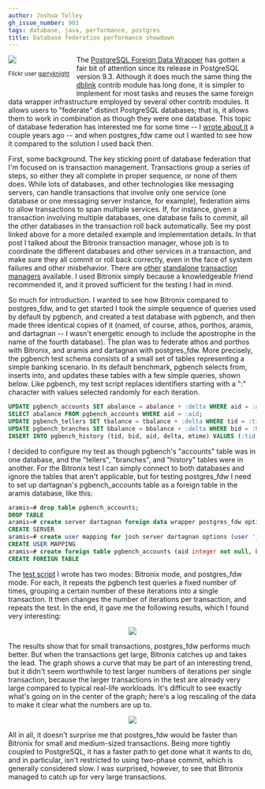 ```yaml
---
author: Joshua Tolley
gh_issue_number: 903
tags: database, java, performance, postgres
title: Database federation performance showdown
---
```




<div class="separator" style="clear: left; float: left; margin-bottom: 1em; margin-right: 1em;"><a href="http://www.flickr.com/photos/garryknight/" imageanchor="1"><img border="0" src="/blog/2013/12/19/database-federation-performance-showdown/image-0.jpeg"/></a><p align="center"><small>Flickr user <a href="http://www.flickr.com/photos/garryknight/">garryknight</a></small></p></div>

The [PostgreSQL Foreign Data Wrapper](http://www.postgresql.org/docs/9.3/static/postgres-fdw.html) has gotten a fair bit of attention since its release in PostgreSQL version 9.3. Although it does much the same thing the [dblink](http://www.postgresql.org/docs/9.3/static/dblink.html) contrib module has long done, it is simpler to implement for most tasks and reuses the same foreign data wrapper infrastructure employed by several other contrib modules. It allows users to "federate" distinct PostgreSQL databases; that is, it allows them to work in combination as though they were one database. This topic of database federation has interested me for some time -- I [wrote about it](http://blog.endpoint.com/2010/07/distributed-transactions-and-two-phase.html) a couple years ago -- and when postgres_fdw came out I wanted to see how it compared to the solution I used back then.

First, some background. The key sticking point of database federation that I'm focused on is transaction management. Transactions group a series of steps, so either they all complete in proper sequence, or none of them does. While lots of databases, and other technologies like messaging servers, can handle transactions that involve only one service (one database or one messaging server instance, for example), federation aims to allow transactions to span multiple services. If, for instance, given a transaction involving multiple databases, one database fails to commit, all the other databases in the transaction roll back automatically. See my post linked above for a more detailed example and implementation details. In that post I talked about the Bitronix transaction manager, whose job is to coordinate the different databases and other services in a transaction, and make sure they all commit or roll back correctly, even in the face of system failures and other misbehavior. There are [other](http://www.atomikos.com/Main/TransactionsEssentials) [standalone](http://jotm.objectweb.org/) [transaction](http://simplejta.sourceforge.net/) [managers](http://www.jboss.org/narayana) available. I used Bitronix simply because a knowledgeable friend recommended it, and it proved sufficient for the testing I had in mind.

So much for introduction. I wanted to see how Bitronix compared to postgres_fdw, and to get started I took the simple sequence of queries used by default by pgbench, and created a test database with pgbench, and then made three identical copies of it (named, of course, athos, porthos, aramis, and dartagnan -- I wasn't energetic enough to include the apostrophe in the name of the fourth database). The plan was to federate athos and porthos with Bitronix, and aramis and dartagnan with postgres_fdw. More precisely, the pgbench test schema consists of a small set of tables representing a simple banking scenario. In its default benchmark, pgbench selects from, inserts into, and updates these tables with a few simple queries, shown below. Like pgbench, my test script replaces identifiers starting with a ":" character with values selected randomly for each iteration.

```sql
UPDATE pgbench_accounts SET abalance = abalance + :delta WHERE aid = :aid;
SELECT abalance FROM pgbench_accounts WHERE aid = :aid;
UPDATE pgbench_tellers SET tbalance = tbalance + :delta WHERE tid = :tid;
UPDATE pgbench_branches SET bbalance = bbalance + :delta WHERE bid = :bid;
INSERT INTO pgbench_history (tid, bid, aid, delta, mtime) VALUES (:tid, :bid, :aid, :delta, CURRENT_TIMESTAMP);
```

I decided to configure my test as though pgbench's "accounts" table was in one database, and the "tellers", "branches", and "history" tables were in another. For the Bitronix test I can simply connect to both databases and ignore the tables that aren't applicable, but for testing postgres_fdw I need to set up dartagnan's pgbench_accounts table as a foreign table in the aramis database, like this:

```sql
aramis=# drop table pgbench_accounts;
DROP TABLE
aramis=# create server dartagnan foreign data wrapper postgres_fdw options (dbname 'dartagnan');
CREATE SERVER
aramis=# create user mapping for josh server dartagnan options (user 'josh');
CREATE USER MAPPING
aramis=# create foreign table pgbench_accounts (aid integer not null, bid integer, abalance integer, filler character(84)) server dartagnan;
CREATE FOREIGN TABLE
```

The [test script](http://josh.endpoint.com/bitronix2.rb) I wrote has two modes: Bitronix mode, and postgres_fdw mode. For each, it repeats the pgbench test queries a fixed number of times, grouping a certain number of these iterations into a single transaction. It then changes the number of iterations per transaction, and repeats the test. In the end, it gave me the following results, which I found very interesting:

<div class="separator" style="clear: both; text-align: center;"><a href="/blog/2013/12/19/database-federation-performance-showdown/image-0-big.png" imageanchor="1" style="margin-left: 1em; margin-right: 1em;"><img border="0" src="/blog/2013/12/19/database-federation-performance-showdown/image-0.png"/></a></div>

The results show that for small transactions, postgres_fdw performs much better. But when the transactions get large, Bitronix catches up and takes the lead. The graph shows a curve that may be part of an interesting trend, but it didn't seem worthwhile to test larger numbers of iterations per single transaction, because the larger transactions in the test are already very large compared to typical real-life workloads. It's difficult to see exactly what's going on in the center of the graph; here's a log rescaling of the data to make it clear   what the numbers are up to.

<div class="separator" style="clear: both; text-align: center;"><a href="/blog/2013/12/19/database-federation-performance-showdown/image-1-big.png" imageanchor="1" style="margin-left: 1em; margin-right: 1em;"><img border="0" src="/blog/2013/12/19/database-federation-performance-showdown/image-1.png"/></a></div>

All in all, it doesn't surprise me that postgres_fdw would be faster than Bitronix for small and medium-sized transactions. Being more tightly coupled to PostgreSQL, it has a faster path to get done what it wants to do, and in particular, isn't restricted to using two-phase commit, which is generally considered slow. I was surprised, however, to see that Bitronix managed to catch up for very large transactions.


